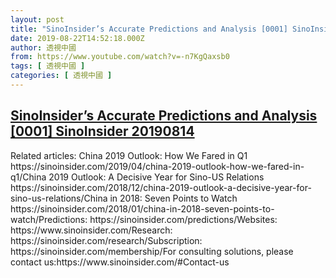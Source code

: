 ```yaml
---
layout: post
title: "SinoInsider’s Accurate Predictions and Analysis [0001] SinoInsider 20190814"
date: 2019-08-22T14:52:18.000Z
author: 透視中國
from: https://www.youtube.com/watch?v=-n7KgQaxsb0
tags: [ 透視中國 ]
categories: [ 透視中國 ]
---
```

<!--1566485538000-->
[SinoInsider’s Accurate Predictions and Analysis [0001] SinoInsider 20190814](https://www.youtube.com/watch?v=-n7KgQaxsb0)
------

<div>
Related articles: China 2019 Outlook: How We Fared in Q1 https://sinoinsider.com/2019/04/china-2019-outlook-how-we-fared-in-q1/China 2019 Outlook: A Decisive Year for Sino-US Relations https://sinoinsider.com/2018/12/china-2019-outlook-a-decisive-year-for-sino-us-relations/China in 2018: Seven Points to Watch https://sinoinsider.com/2018/01/china-in-2018-seven-points-to-watch/Predictions: https://sinoinsider.com/predictions/Websites: https://www.sinoinsider.com/Research: https://sinoinsider.com/research/Subscription: https://sinoinsider.com/membership/For consulting solutions, please contact us:https://www.sinoinsider.com/#Contact-us
</div>
